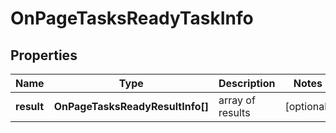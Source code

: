# OnPageTasksReadyTaskInfo

## Properties

| Name | Type | Description | Notes |
|------------ | ------------- | ------------- | -------------|
**result** | **OnPageTasksReadyResultInfo[]** | array of results |[optional]|